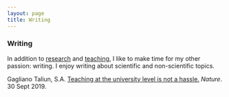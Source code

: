 ```yaml
---
layout: page
title: Writing 
---
```


### Writing

In addition to <a href="{{site.url}}/research"> research</a> and <a href="{{site.url}}/teaching"> teaching</a>, I like to make time for my other passion: writing. I enjoy writing about scientific and non-scientific topics.

Gagliano Taliun, S.A. <a href="https://www.nature.com/articles/d41586-019-02928-3">Teaching at the university level is not a hassle.</a> _Nature_. 30 Sept 2019.
